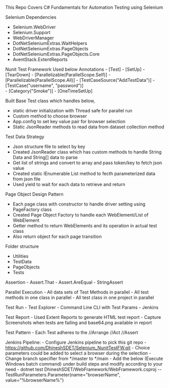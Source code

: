 This Repo Covers C# Fundamentals for Automation Testing using Selenium

Selenium Dependencies
  -  Selenium.WebDriver
  -  Selenium.Support
  -  WebDriverManager
  -  DotNetSeleniumExtras.WaitHelpers
  -  DotNetSeleniumExtras.PageObjects
  -  DotNetSeleniumExtras.PageObjects.Core
  -  AventStack.ExtentReports

Nunit Test Framework
  Used below Annotations
    -  [Test]
    -  [SetUp]
    -  [TearDown]
    -  [Parallelizable(ParallelScope.Self)]
    -  [Parallelizable(ParallelScope.All)]
    -  [TestCaseSource("AddTestData")]
    -  [TestCase("username", "password")]  
    -  [Category("Smoke")]
    -  [OneTimeSetUp]
    
Built Base Test class which handles below,
  -  static driver initialization with Thread safe for parallel run
  -  Custom method to choose browser
  -  App.config to set key value pair for browser selection
  -  Static JsonReader methods to read data from dataset collection method

Test Data Strategy
  -  Json structure file to select by key
  -  Created JsonReader class which has custom methods to handle String Data and String[] data to parse
  -  Get list of strings and convert to array and pass token/key to fetch json value
  -  Created static IEnumerable List method to fecth parameterized data from json file
  -  Used yield to wait for each data to retrieve and return
    
Page Object Design Pattern 
  -  Each page class with constructor to handle driver setting using PageFactory class
  -  Created Page Object Factory to handle each WebElement/List of WebElement
  -  Getter method to return WebElements and its operation in actual test class
  -  Also return object for each page transition

Folder structure
  - Utilities
  - TestData
  - PageObjects
  - Tests

Assertion 
    -  Assert.That
    -  Assert.AreEqual
    -  StringAssert 

Parallel Execution
    -  All data sets of Test Methods in parallel
    -  All test methods in one class in parallel
    -  All test class in one project in parallel

Test Run
    -  Test Explorer
    -  Command Line CLI with Test Params
    -  Jenkins

Test Report
    -  Used Extent Reports to generate HTML test report
    -  Capture Screenshots when tests are failing and base64.png available in report

Test Pattern
    -  Each Test adheres to the //Arrange //Act //Assert 

Jenkins Pipeline:
    -  Configure Jenkins pipeline to pick this git repo - https://github.com/DhineshSDET/Selenium_NunitTestFW.git
    -  Choice parameters could be added to select a browser during the selection
    -  Change branch specifier from */master to */main
    -  Add the below (Execute Windows batch command) under build steps and modify according to your need 
    -  dotnet test DhineshSDET/WebFramework/WebFramework.csproj -- TestRunParameters.Parameter(name=\"browserName\", value=\"%browserName%\")



